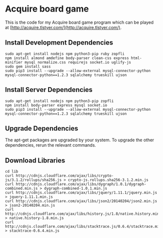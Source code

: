 # Acquire board game

This is the code for my Acquire board game program which can be played at [http://acquire.tlstyer.com/](http://acquire.tlstyer.com/).

## Install Development Dependencies

    sudo apt-get install nodejs npm python3-pip ruby zopfli
    npm install almond amdefine body-parser clean-css express html-minifier mysql normalize.css requirejs socket.io uglify-js
    sudo gem install sass
    sudo pip3 install --upgrade --allow-external mysql-connector-python mysql-connector-python==1.2.3 sqlalchemy trueskill ujson

## Install Server Dependencies

    sudo apt-get install nodejs npm python3-pip zopfli
    npm install body-parser express mysql socket.io
    sudo pip3 install --upgrade --allow-external mysql-connector-python mysql-connector-python==1.2.3 sqlalchemy trueskill ujson

## Upgrade Dependencies

The apt-get packages are upgraded by your system. To upgrade the other dependencies, rerun the relevant commands.

## Download Libraries

    cd lib
    curl http://cdnjs.cloudflare.com/ajax/libs/crypto-js/3.1.2/rollups/sha256.js > crypto-js.rollups.sha256-3.1.2.min.js
    curl http://cdnjs.cloudflare.com/ajax/libs/dygraph/1.0.1/dygraph-combined.min.js > dygraph-combined-1.0.1.min.js
    curl http://cdnjs.cloudflare.com/ajax/libs/jquery/1.11.1/jquery.min.js > jquery-1.11.1.min.js
    curl http://cdnjs.cloudflare.com/ajax/libs/json2/20140204/json2.min.js > json2-20140204.min.js
    curl http://cdnjs.cloudflare.com/ajax/libs/history.js/1.8/native.history.min.js > native.history-1.8.min.js
    curl http://cdnjs.cloudflare.com/ajax/libs/stacktrace.js/0.6.4/stacktrace.min.js > stacktrace-0.6.4.min.js
